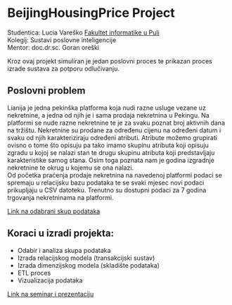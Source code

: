 # BeijingHousingPrice Project

Studentica: Lucia Vareško
[Fakultet informatike u Puli](https://fipu.unipu.hr/) <br />
Kolegij: Sustavi poslovne inteligencije <br />
Mentor: doc.dr.sc. Goran oreški <br />

Kroz ovaj projekt simuliran je jedan poslovni proces te prikazan proces izrade sustava za potporu odlučivanju.

## Poslovni problem
Lianija je jedna pekinška platforma koja nudi razne usluge vezane uz nekretnine, a jedna od njih je i sama prodaja nekretnina u Pekingu. Na platformi se nude razne nekretnine te 
je za svaku poznat broj aktivnih dana na tržištu. Nekretnine su prodane za određenu cijenu na određeni datum i svaku od njih karakteriziraju određeni atributi. 
Atribute možemo grupirati ovisno o tome što opisuju pa tako imamo skupinu atributa koji opisuju zgradu u kojoj se nalazi stan te drugu skupinu atributa koji predstavljaju 
karakteristike samog stana. Osim toga poznata nam je godina izgradnje nekretnine te okrug u kojemu se ona nalazi. <br /> Od početka praćenja prodaje nekretnina na navedenoj 
platformi podaci se spremaju u relacijsku bazu podataka te se svaki mjesec novi podaci prikupljaju u CSV datoteku. Trenutno
su dostupni podaci za 7 godina trgovanja nekretninama na platformi.

[Link na odabrani skup podataka](https://www.kaggle.com/ruiqurm/lianjia)

## Koraci u izradi projekta: 
* Odabir i analiza skupa podataka
* Izrada relacijskog modela (transakcijski sustav)
* Izrada dimenzijskog modela (skladište podataka)
* ETL proces
* Vizualizacija podataka

[Link na seminar i prezentaciju](https://www.dropbox.com/sh/60qp8v63ydoosrj/AADBNbL24frmxUKL5RyHKrTEa?dl=0)
